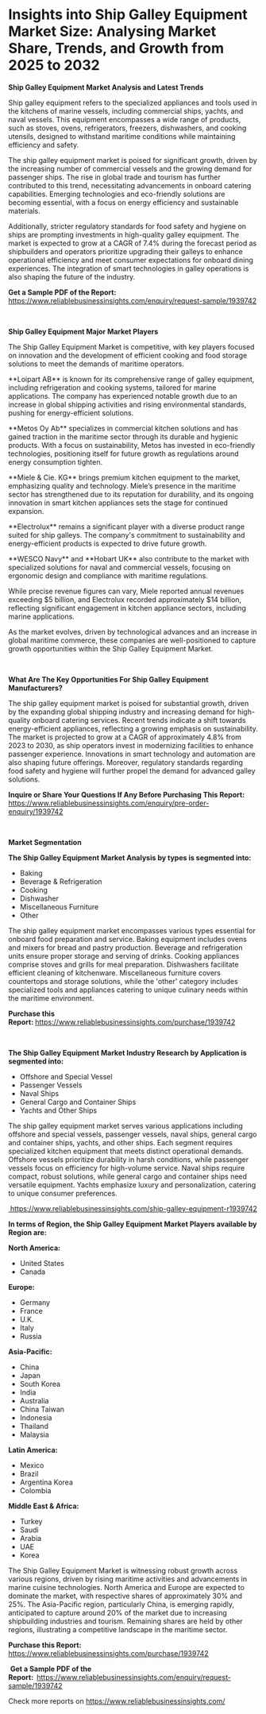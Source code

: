 <p><h1>Insights into Ship Galley Equipment Market Size: Analysing Market Share, Trends, and Growth from 2025 to 2032</h1></p><p><strong>Ship Galley Equipment Market Analysis and Latest Trends</strong></p>
<p><p>Ship galley equipment refers to the specialized appliances and tools used in the kitchens of marine vessels, including commercial ships, yachts, and naval vessels. This equipment encompasses a wide range of products, such as stoves, ovens, refrigerators, freezers, dishwashers, and cooking utensils, designed to withstand maritime conditions while maintaining efficiency and safety.</p><p>The ship galley equipment market is poised for significant growth, driven by the increasing number of commercial vessels and the growing demand for passenger ships. The rise in global trade and tourism has further contributed to this trend, necessitating advancements in onboard catering capabilities. Emerging technologies and eco-friendly solutions are becoming essential, with a focus on energy efficiency and sustainable materials.</p><p>Additionally, stricter regulatory standards for food safety and hygiene on ships are prompting investments in high-quality galley equipment. The market is expected to grow at a CAGR of 7.4% during the forecast period as shipbuilders and operators prioritize upgrading their galleys to enhance operational efficiency and meet consumer expectations for onboard dining experiences. The integration of smart technologies in galley operations is also shaping the future of the industry.</p></p>
<p><strong>Get a Sample PDF of the Report:&nbsp;</strong> <a href="https://www.reliablebusinessinsights.com/enquiry/request-sample/1939742?utm_campaign=3256&utm_medium=2&utm_source=Github&utm_content=ia&utm_term=08042025&utm_id=ship-galley-equipment">https://www.reliablebusinessinsights.com/enquiry/request-sample/1939742</a></p>
<p>&nbsp;</p>
<p><strong>Ship Galley Equipment Major Market Players</strong></p>
<p><p>The Ship Galley Equipment Market is competitive, with key players focused on innovation and the development of efficient cooking and food storage solutions to meet the demands of maritime operators. </p><p>**Loipart AB** is known for its comprehensive range of galley equipment, including refrigeration and cooking systems, tailored for marine applications. The company has experienced notable growth due to an increase in global shipping activities and rising environmental standards, pushing for energy-efficient solutions. </p><p>**Metos Oy Ab** specializes in commercial kitchen solutions and has gained traction in the maritime sector through its durable and hygienic products. With a focus on sustainability, Metos has invested in eco-friendly technologies, positioning itself for future growth as regulations around energy consumption tighten.</p><p>**Miele & Cie. KG** brings premium kitchen equipment to the market, emphasizing quality and technology. Miele’s presence in the maritime sector has strengthened due to its reputation for durability, and its ongoing innovation in smart kitchen appliances sets the stage for continued expansion.</p><p>**Electrolux** remains a significant player with a diverse product range suited for ship galleys. The company's commitment to sustainability and energy-efficient products is expected to drive future growth. </p><p>**WESCO Navy** and **Hobart UK** also contribute to the market with specialized solutions for naval and commercial vessels, focusing on ergonomic design and compliance with maritime regulations.</p><p>While precise revenue figures can vary, Miele reported annual revenues exceeding $5 billion, and Electrolux recorded approximately $14 billion, reflecting significant engagement in kitchen appliance sectors, including marine applications.</p><p>As the market evolves, driven by technological advances and an increase in global maritime commerce, these companies are well-positioned to capture growth opportunities within the Ship Galley Equipment Market.</p></p>
<p>&nbsp;</p>
<p><strong>What Are The Key Opportunities For Ship Galley Equipment Manufacturers?</strong></p>
<p><p>The ship galley equipment market is poised for substantial growth, driven by the expanding global shipping industry and increasing demand for high-quality onboard catering services. Recent trends indicate a shift towards energy-efficient appliances, reflecting a growing emphasis on sustainability. The market is projected to grow at a CAGR of approximately 4.8% from 2023 to 2030, as ship operators invest in modernizing facilities to enhance passenger experience. Innovations in smart technology and automation are also shaping future offerings. Moreover, regulatory standards regarding food safety and hygiene will further propel the demand for advanced galley solutions.</p></p>
<p><strong>Inquire or Share Your Questions If Any Before Purchasing This Report:</strong> <a href="https://www.reliablebusinessinsights.com/enquiry/pre-order-enquiry/1939742?utm_campaign=3256&utm_medium=2&utm_source=Github&utm_content=ia&utm_term=08042025&utm_id=ship-galley-equipment">https://www.reliablebusinessinsights.com/enquiry/pre-order-enquiry/1939742</a></p>
<p>&nbsp;</p>
<p><strong>Market Segmentation</strong></p>
<p><strong>The Ship Galley Equipment Market Analysis by types is segmented into:</strong></p>
<p><ul><li>Baking</li><li>Beverage & Refrigeration</li><li>Cooking</li><li>Dishwasher</li><li>Miscellaneous Furniture</li><li>Other</li></ul></p>
<p><p>The ship galley equipment market encompasses various types essential for onboard food preparation and service. Baking equipment includes ovens and mixers for bread and pastry production. Beverage and refrigeration units ensure proper storage and serving of drinks. Cooking appliances comprise stoves and grills for meal preparation. Dishwashers facilitate efficient cleaning of kitchenware. Miscellaneous furniture covers countertops and storage solutions, while the 'other' category includes specialized tools and appliances catering to unique culinary needs within the maritime environment.</p></p>
<p><strong>Purchase this Report:&nbsp;</strong><a href="https://www.reliablebusinessinsights.com/purchase/1939742?utm_campaign=3256&utm_medium=2&utm_source=Github&utm_content=ia&utm_term=08042025&utm_id=ship-galley-equipment">https://www.reliablebusinessinsights.com/purchase/1939742</a></p>
<p>&nbsp;</p>
<p><strong>The Ship Galley Equipment Market Industry Research by Application is segmented into:</strong></p>
<p><ul><li>Offshore and Special Vessel</li><li>Passenger Vessels</li><li>Naval Ships</li><li>General Cargo and Container Ships</li><li>Yachts and Other Ships</li></ul></p>
<p><p>The ship galley equipment market serves various applications including offshore and special vessels, passenger vessels, naval ships, general cargo and container ships, yachts, and other ships. Each segment requires specialized kitchen equipment that meets distinct operational demands. Offshore vessels prioritize durability in harsh conditions, while passenger vessels focus on efficiency for high-volume service. Naval ships require compact, robust solutions, while general cargo and container ships need versatile equipment. Yachts emphasize luxury and personalization, catering to unique consumer preferences.</p></p>
<p><a href="https://www.reliablebusinessinsights.com/ship-galley-equipment-r1939742?utm_campaign=3256&utm_medium=2&utm_source=Github&utm_content=ia&utm_term=08042025&utm_id=ship-galley-equipment">&nbsp;https://www.reliablebusinessinsights.com/ship-galley-equipment-r1939742</a></p>
<p><strong>In terms of Region, the Ship Galley Equipment Market Players available by Region are:</strong></p>
<p>
    <p> <strong> North America: </strong>
        <ul>
            <li>United States</li>
            <li>Canada</li>
        </ul>
        </p> 
    <p> <strong> Europe: </strong>
        <ul>
            <li>Germany</li>
            <li>France</li>
            <li>U.K.</li>
            <li>Italy</li>
            <li>Russia</li>
        </ul>
        </p> 
    <p> <strong> Asia-Pacific: </strong>
        <ul>
            <li>China</li>
            <li>Japan</li>
            <li>South Korea</li>
            <li>India</li>
            <li>Australia</li>
            <li>China Taiwan</li>
            <li>Indonesia</li>
            <li>Thailand</li>
            <li>Malaysia</li>
        </ul>
        </p> 
    <p> <strong> Latin America: </strong>
        <ul>
            <li>Mexico</li>
            <li>Brazil</li>
            <li>Argentina Korea</li>
            <li>Colombia</li>
        </ul>
        </p> 
    <p> <strong> Middle East & Africa: </strong>
        <ul>
            <li>Turkey</li>
            <li>Saudi</li>
            <li>Arabia</li>
            <li>UAE</li>
            <li>Korea</li>
        </ul>
    </p>
    </p>
<p><p>The Ship Galley Equipment Market is witnessing robust growth across various regions, driven by rising maritime activities and advancements in marine cuisine technologies. North America and Europe are expected to dominate the market, with respective shares of approximately 30% and 25%. The Asia-Pacific region, particularly China, is emerging rapidly, anticipated to capture around 20% of the market due to increasing shipbuilding industries and tourism. Remaining shares are held by other regions, illustrating a competitive landscape in the maritime sector.</p></p>
<p><strong>Purchase this Report: </strong><a href="https://www.reliablebusinessinsights.com/purchase/1939742?utm_campaign=3256&utm_medium=2&utm_source=Github&utm_content=ia&utm_term=08042025&utm_id=ship-galley-equipment">https://www.reliablebusinessinsights.com/purchase/1939742</a></p>
<p>&nbsp;<strong>Get a Sample PDF of the Report:&nbsp;&nbsp;</strong><a href="https://www.reliablebusinessinsights.com/enquiry/request-sample/1939742?utm_campaign=3256&utm_medium=2&utm_source=Github&utm_content=ia&utm_term=08042025&utm_id=ship-galley-equipment">https://www.reliablebusinessinsights.com/enquiry/request-sample/1939742</a></p>
<p><strong></strong></p>
<p>Check more reports on <a href="https://www.reliablebusinessinsights.com/?utm_campaign=3256&utm_medium=2&utm_source=Github&utm_content=ia&utm_term=08042025&utm_id=ship-galley-equipment">https://www.reliablebusinessinsights.com/</a></p>